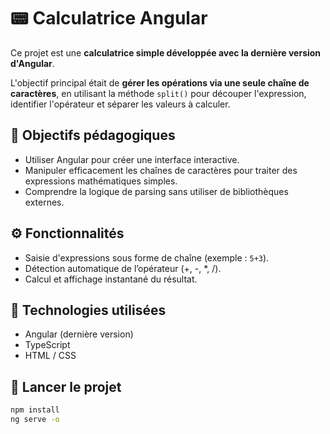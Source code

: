 # 📟 Calculatrice Angular

Ce projet est une **calculatrice simple développée avec la dernière version d'Angular**.

L'objectif principal était de **gérer les opérations via une seule chaîne de caractères**, en utilisant la méthode `split()` pour découper l'expression, identifier l'opérateur et séparer les valeurs à calculer.

## 🎯 Objectifs pédagogiques
- Utiliser Angular pour créer une interface interactive.
- Manipuler efficacement les chaînes de caractères pour traiter des expressions mathématiques simples.
- Comprendre la logique de parsing sans utiliser de bibliothèques externes.

## ⚙️ Fonctionnalités
- Saisie d'expressions sous forme de chaîne (exemple : `5+3`).
- Détection automatique de l’opérateur (+, -, *, /).
- Calcul et affichage instantané du résultat.

## 🚀 Technologies utilisées
- Angular (dernière version)
- TypeScript
- HTML / CSS

## 📂 Lancer le projet
```bash
npm install
ng serve -o
